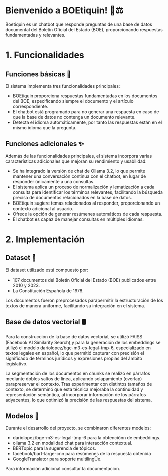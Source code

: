 # Bienvenido a BOEtiquin! 👋⚖️

Boetiquin es un chatbot que responde preguntas de una base de datos documental del Boletín Oficial del Estado (BOE), proporcionando respuestas fundamentadas y relevantes.

# 1. Funcionalidades

## Funciones básicas 🧩
El sistema implementa tres funcionalidades principales:

- BOEtiquin proporciona respuestas fundamentadas en los documentos del BOE, especificando siempre el documento y el artículo correspondiente.
- El chatbot está programado para no generar una respuesta en caso de que la base de datos no contenga un documento relevante.
- Detecta el idioma automáticamente, por tanto las respuestas están en el mismo idioma que la pregunta.


## Funciones adicionales ✨
Además de las funcionalidades principales, el sistema incorpora varias características adicionales que mejoran su rendimiento y usabilidad:

- Se ha integrado la versión de chat de Ollama 3.2, lo que permite mantener una conversación continua con el chatbot, en lugar de responder únicamente a una consultas.
- El sistema aplica un proceso de normalización y lematización a cada consulta para identificar los términos relevantes, facilitando la búsqueda precisa de documentos relacionados en la base de datos.
- BOEtiquin sugiere temas relacionados al responder, proporcionando un contexto adicional al usuario.
- Ofrece la opción de generar resúmenes automáticos de cada respuesta.
- El chatbot es capaz de manejar consultas en múltiples idiomas.

# 2. Implementación
## Dataset 🧾
El dataset utilizado está compuesto por:
- 107 documentos del Boletín Oficial del Estado (BOE) publicados entre 2010 y 2023.
- La Constitución Española de 1978.

Los documentos fueron preprocesados parapermitir la estructuración de los textos de manera uniforme, facilitando su integración en el sistema.

## Base de datos vectorial 🛢️

Para la construcción de la base de datos vectorial, se utilizó FAISS (Facebook AI Similarity Search),y para la generación de los embeddings se utilizó el modelo dariolopez/bge-m3-es-legal-tmp-6,
especializado en textos legales en español, lo que permitió capturar con precisión el significado de términos jurídicos y expresiones propias del ámbito legislativo.


La segmentación de los documentos en chunks se realizó en párrafos mediante dobles saltos de línea, aplicando solapamiento (overlap) parapreservar el contexto. Tras experimentar con distintos tamaños de contexto, se determinó que esta técnica mejoraba la continuidad y representación semántica, al incorporar información de los párrafos adyacentes, lo que optimizó la precisión de las respuestas del sistema.

## Modelos 🧠

Durante el desarrollo del proyecto, se combinaron diferentes modelos: 
- dariolopez/bge-m3-es-legal-tmp-6 para la obtenciónn de embeddings.
- ollama 3.2 en modalidad chat para interacción contextual.
- BERTopic para la sugerencia de tópicos.
- facebook/bart-large-cnn para resúmenes de la respuesta obtenida
- GoogleTranslator para soporte multilingÜe.



Para información adicional consultar la documentación.
